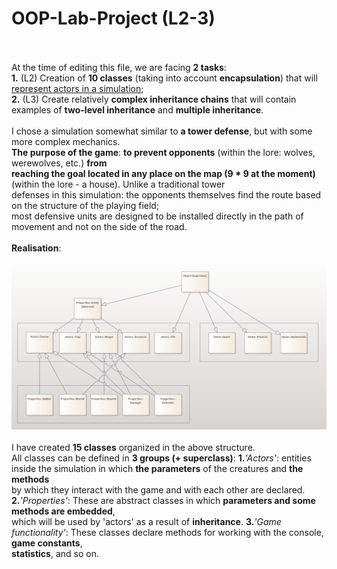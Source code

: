 # OOP-Lab-Project (L2-3)
<br><br>
At the time of editing this file, we are facing <b>2 tasks</b>:<br>
<b>1.</b> (L2) Creation of <b>10 classes</b> (taking into account <b>encapsulation</b>) that will <u>represent actors in a simulation</u>;<br>
<b>2.</b> (L3) Create relatively <b>complex inheritance chains</b> that will contain examples of <b>two-level inheritance</b> and <b>multiple inheritance</b>. 
<br><br>
I chose a simulation somewhat similar to <b>a tower defense</b>, but with some more complex mechanics.<br>
<b>The purpose of the game</b>: <b>to prevent opponents</b> (within the lore: wolves, werewolves, etc.) <b>from<br> 
reaching the goal located in any place on the map (9 * 9 at the moment)</b> (within the lore - a house). Unlike a traditional tower<br> 
defenses in this simulation: the opponents themselves find the route based on the structure of the playing field;<br> 
most defensive units are designed to be installed directly in the path of movement and not on the side of the road.
<br><br>
<b>Realisation</b>:
<br><br>
![Class Diagram](class-diagram.png)
<br><br>
I have created <b>15 classes</b> organized in the above structure.<br>
All classes can be defined in <b>3 groups (+ superclass)</b>:
<b>1.</b><i>'Actors'</i>: entities inside the simulation in which <b>the parameters</b> of the creatures and <b>the methods</b><br>
by which they interact with the game and with each other are declared.
<b>2.</b><i>'Properties'</i>: These are abstract classes in which <b>parameters and some methods are embedded</b>,<br>
which will be used by 'actors' as a result of <b>inheritance</b>.
<b>3.</b><i>'Game functionality'</i>: These classes declare methods for working with the console, <b>game constants</b>,<br>
<b>statistics</b>, and so on.
